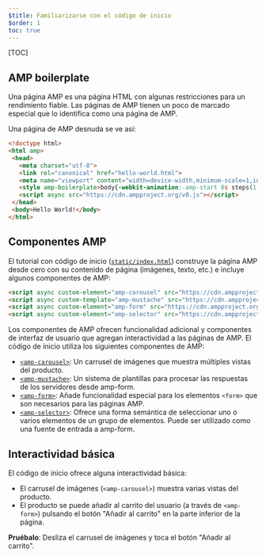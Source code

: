 ```yaml
---
$title: Familiarizarse con el código de inicio
$order: 1
toc: true
---
```


[TOC]

## AMP boilerplate
Una página AMP es una página HTML con algunas restricciones para un rendimiento fiable. Las páginas de AMP tienen un poco de marcado especial que lo identifica como una página de AMP.

Una página de AMP desnuda se ve así:

```html
<!doctype html>
<html amp>
 <head>
   <meta charset="utf-8">
   <link rel="canonical" href="hello-world.html">
   <meta name="viewport" content="width=device-width,minimum-scale=1,initial-scale=1">
   <style amp-boilerplate>body{-webkit-animation:-amp-start 8s steps(1,end) 0s 1 normal both;-moz-animation:-amp-start 8s steps(1,end) 0s 1 normal both;-ms-animation:-amp-start 8s steps(1,end) 0s 1 normal both;animation:-amp-start 8s steps(1,end) 0s 1 normal both}@-webkit-keyframes -amp-start{from{visibility:hidden}to{visibility:visible}}@-moz-keyframes -amp-start{from{visibility:hidden}to{visibility:visible}}@-ms-keyframes -amp-start{from{visibility:hidden}to{visibility:visible}}@-o-keyframes -amp-start{from{visibility:hidden}to{visibility:visible}}@keyframes -amp-start{from{visibility:hidden}to{visibility:visible}}</style><noscript><style amp-boilerplate>body{-webkit-animation:none;-moz-animation:none;-ms-animation:none;animation:none}</style></noscript>
   <script async src="https://cdn.ampproject.org/v0.js"></script>
 </head>
 <body>Hello World!</body>
</html>
```

## Componentes AMP

El tutorial con código de inicio ([`static/index.html`](https://github.com/googlecodelabs/advanced-interactivity-in-amp/blob/master/static/index.html)) construye la página AMP desde cero con su contenido de página (imágenes, texto, etc.) e incluye algunos componentes de AMP:

```html
<script async custom-element="amp-carousel" src="https://cdn.ampproject.org/v0/amp-carousel-0.1.js"></script>
<script async custom-template="amp-mustache" src="https://cdn.ampproject.org/v0/amp-mustache-0.1.js"></script>
<script async custom-element="amp-form" src="https://cdn.ampproject.org/v0/amp-form-0.1.js"></script>
<script async custom-element="amp-selector" src="https://cdn.ampproject.org/v0/amp-selector-0.1.js"></script>
```

Los componentes de AMP ofrecen funcionalidad adicional y componentes de interfaz de usuario que agregan interactividad a las páginas de AMP. El código de inicio utiliza los siguientes componentes de AMP:

- [`<amp-carousel>`](/docs/reference/components/amp-carousel.html): Un carrusel de imágenes que muestra múltiples vistas del producto.
- [`<amp-mustache>`](/docs/reference/components/amp-mustache.html): Un sistema de plantillas para procesar las respuestas de los servidores desde amp-form.
- [`<amp-form>`](/docs/reference/components/amp-form.html): Añade funcionalidad especial para los elementos `<form>` que son necesarios para las páginas AMP.
- [`<amp-selector>`](/docs/reference/components/amp-form.html): Ofrece una forma semántica de seleccionar uno o varios elementos de un grupo de elementos. Puede ser utilizado como una fuente de entrada a amp-form.

## Interactividad básica

El código de inicio ofrece alguna interactividad básica:

- El carrusel de imágenes (`<amp-carousel>`) muestra varias vistas del producto.
- El producto se puede añadir al carrito del usuario (a través de `<amp-form>`) pulsando el botón "Añadir al carrito" en la parte inferior de la página.


**Pruébalo**: Desliza el carrusel de imágenes y toca el botón "Añadir al carrito".
